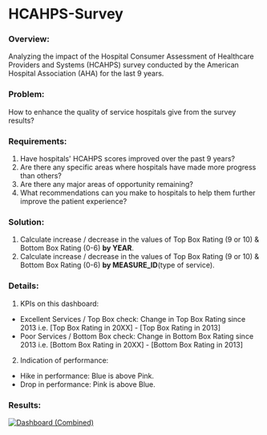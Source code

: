 # HCAHPS-Survey
### Overview:
Analyzing the impact of the Hospital Consumer Assessment of Healthcare Providers and Systems (HCAHPS) survey conducted by the American Hospital Association (AHA) for the last 9 years.
### Problem:
How to enhance the quality of service hospitals give from the survey results?
### Requirements:
1. Have hospitals' HCAHPS scores improved over the past 9 years?
2. Are there any specific areas where hospitals have made more progress than others?
3. Are there any major areas of opportunity remaining?
4. What recommendations can you make to hospitals to help them further improve the patient experience?
### Solution:
1. Calculate increase / decrease in the values of Top Box Rating (9 or 10) & Bottom Box Rating (0-6) **by YEAR**.
2. Calculate increase / decrease in the values of Top Box Rating (9 or 10) & Bottom Box Rating (0-6) **by MEASURE_ID**(type of service).
### Details:
1. KPIs on this dashboard:
* Excellent Services / Top Box check: Change in Top Box Rating since 2013 i.e. [Top Box Rating in 20XX] - [Top Box Rating in 2013]
* Poor Services / Bottom Box check: Change in Bottom Box Rating since 2013 i.e. [Bottom Box Rating in 20XX] - [Bottom Box Rating in 2013]
2. Indication of performance:
* Hike in performance: Blue is above Pink.
* Drop in performance: Pink is above Blue.
### Results:
[<div class='tableauPlaceholder' id='viz1694243826154' style='position: relative'><noscript><a href='#'><img alt='Dashboard (Combined) ' src='https:&#47;&#47;public.tableau.com&#47;static&#47;images&#47;HC&#47;HCAHPSSurvey_16927047066870&#47;Dashboard1&#47;1_rss.png' style='border: none' /></a></noscript><object class='tableauViz'  style='display:none;'><param name='host_url' value='https%3A%2F%2Fpublic.tableau.com%2F' /> <param name='embed_code_version' value='3' /> <param name='site_root' value='' /><param name='name' value='HCAHPSSurvey_16927047066870&#47;Dashboard1' /><param name='tabs' value='no' /><param name='toolbar' value='yes' /><param name='static_image' value='https:&#47;&#47;public.tableau.com&#47;static&#47;images&#47;HC&#47;HCAHPSSurvey_16927047066870&#47;Dashboard1&#47;1.png' /> <param name='animate_transition' value='yes' /><param name='display_static_image' value='yes' /><param name='display_spinner' value='yes' /><param name='display_overlay' value='yes' /><param name='display_count' value='yes' /><param name='language' value='en-US' /></object></div> ](https://public.tableau.com/app/profile/shrideep.tamboli/viz/HCAHPSSurvey_16927047066870/Dashboard1#1)

